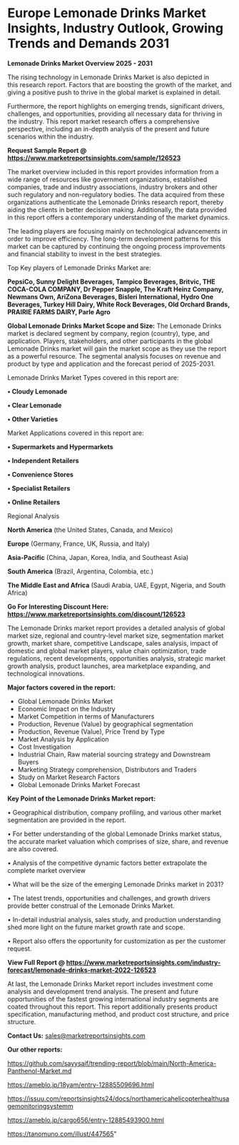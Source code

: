 # Europe Lemonade Drinks Market Insights, Industry Outlook, Growing Trends and Demands 2031

<Strong> Lemonade Drinks Market Overview 2025 - 2031</strong>

The rising technology in Lemonade Drinks Market is also depicted in this research report. Factors that are boosting the growth of the market, and giving a positive push to thrive in the global market is explained in detail.

Furthermore, the report highlights on emerging trends, significant drivers, challenges, and opportunities, providing all necessary data for thriving in the industry. This report market research offers a comprehensive perspective, including an in-depth analysis of the present and future scenarios within the industry.

<strong>Request Sample Report @ <a href=https://www.marketreportsinsights.com/sample/126523>https://www.marketreportsinsights.com/sample/126523</a></strong>

The market overview included in this report provides information from a wide range of resources like government organizations, established companies, trade and industry associations, industry brokers and other such regulatory and non-regulatory bodies. The data acquired from these organizations authenticate the Lemonade Drinks research report, thereby aiding the clients in better decision making. Additionally, the data provided in this report offers a contemporary understanding of the market dynamics.

The leading players are focusing mainly on technological advancements in order to improve efficiency. The long-term development patterns for this market can be captured by continuing the ongoing process improvements and financial stability to invest in the best strategies.

Top Key players of Lemonade Drinks Market are:

<strong>PepsiCo, Sunny Delight Beverages, Tampico Beverages, Britvic, THE COCA-COLA COMPANY, Dr Pepper Snapple, The Kraft Heinz Company, Newmans Own, AriZona Beverages, Bisleri International, Hydro One Beverages, Turkey Hill Dairy, White Rock Beverages, Old Orchard Brands, PRAIRIE FARMS DAIRY, Parle Agro</strong>

<strong><b>Global Lemonade Drinks Market Scope and Size:</b></strong>
The Lemonade Drinks market is declared segment by company, region (country), type, and application. Players, stakeholders, and other participants in the global Lemonade Drinks market will gain the market scope as they use the report as a powerful resource. The segmental analysis focuses on revenue and product by type and application and the forecast period of 2025-2031.

Lemonade Drinks Market Types covered in this report are:

<strong>• Cloudy Lemonade

• Clear Lemonade

• Other Varieties</strong>

Market Applications covered in this report are:

<strong>• Supermarkets and Hypermarkets

• Independent Retailers

• Convenience Stores

• Specialist Retailers

• Online Retailers</strong> 

Regional Analysis

<strong>North America</strong> (the United States, Canada, and Mexico)

<strong>Europe</strong> (Germany, France, UK, Russia, and Italy)

<strong>Asia-Pacific</strong> (China, Japan, Korea, India, and Southeast Asia)

<strong>South America</strong> (Brazil, Argentina, Colombia, etc.)

<strong>The Middle East and Africa</strong> (Saudi Arabia, UAE, Egypt, Nigeria, and South Africa)

<strong>Go For Interesting Discount Here: <a href=https://www.marketreportsinsights.com/discount/126523>https://www.marketreportsinsights.com/discount/126523</a></strong>

The Lemonade Drinks market report provides a detailed analysis of global market size, regional and country-level market size, segmentation market growth, market share, competitive Landscape, sales analysis, impact of domestic and global market players, value chain optimization, trade regulations, recent developments, opportunities analysis, strategic market growth analysis, product launches, area marketplace expanding, and technological innovations.

<strong><b>Major factors covered in the report:</b></strong>
<ul>
  <li>Global Lemonade Drinks Market </li>
  <li>Economic Impact on the Industry</li>
  <li>Market Competition in terms of Manufacturers</li>
  <li>Production, Revenue (Value) by geographical segmentation</li>
  <li>Production, Revenue (Value), Price Trend by Type</li>
  <li>Market Analysis by Application</li>
  <li>Cost Investigation</li>
  <li>Industrial Chain, Raw material sourcing strategy and Downstream Buyers</li>
  <li>Marketing Strategy comprehension, Distributors and Traders</li>
  <li>Study on Market Research Factors</li>
  <li>Global Lemonade Drinks Market Forecast</li>
</ul>

<strong><b>Key Point of the Lemonade Drinks Market report:</b></strong>

• Geographical distribution, company profiling, and various other market segmentation are provided in the report.

• For better understanding of the global Lemonade Drinks market status, the accurate market valuation which comprises of size, share, and revenue are also covered.

• Analysis of the competitive dynamic factors better extrapolate the complete market overview

• What will be the size of the emerging Lemonade Drinks market in 2031?

• The latest trends, opportunities and challenges, and growth drivers provide better construal of the Lemonade Drinks Market.

• In-detail industrial analysis, sales study, and production understanding shed more light on the future market growth rate and scope.

• Report also offers the opportunity for customization as per the customer request.

<strong><b>View Full Report @ <a href=https://www.marketreportsinsights.com/industry-forecast/lemonade-drinks-market-2022-126523>https://www.marketreportsinsights.com/industry-forecast/lemonade-drinks-market-2022-126523</a></b></strong>


At last, the Lemonade Drinks Market report includes investment come analysis and development trend analysis. The present and future opportunities of the fastest growing international industry segments are coated throughout this report. This report additionally presents product specification, manufacturing method, and product cost structure, and price structure.

<strong>Contact Us:</strong>
sales@marketreportsinsights.com

<strong>Our other reports:</strong>

<a href=https://github.com/sayysaif/trending-report/blob/main/North-America-Panthenol-Market.md>https://github.com/sayysaif/trending-report/blob/main/North-America-Panthenol-Market.md</a>

<a href=https://ameblo.jp/18yam/entry-12885509696.html>https://ameblo.jp/18yam/entry-12885509696.html</a>

<a href=https://issuu.com/reportsinsights24/docs/northamericahelicopterhealthusagemonitoringsystemm>https://issuu.com/reportsinsights24/docs/northamericahelicopterhealthusagemonitoringsystemm</a>

<a href=https://ameblo.jp/cargo656/entry-12885493900.html>https://ameblo.jp/cargo656/entry-12885493900.html</a>

<a href=https://tanomuno.com/illust/447565>https://tanomuno.com/illust/447565</a>"
